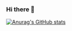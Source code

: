 ### Hi there 👋

[![Anurag's GitHub stats](https://github-readme-stats.vercel.app/api?username=andmatcha)](https://github.com/anuraghazra/github-readme-stats)

<!--
**andmatcha/andmatcha** is a ✨ _special_ ✨ repository because its `README.md` (this file) appears on your GitHub profile.

Here are some ideas to get you started:

- 🔭 I’m currently working on ...
- 🌱 I’m currently learning ...
- 👯 I’m looking to collaborate on ...
- 🤔 I’m looking for help with ...
- 💬 Ask me about ...
- 📫 How to reach me: ...
- 😄 Pronouns: ...
- ⚡ Fun fact: ...
-->
